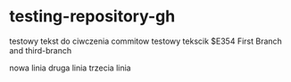 # testing-repository-gh

testowy tekst do ciwczenia commitow
testowy tekscik
$E354
First Branch
and third-branch


nowa linia
druga linia
trzecia linia